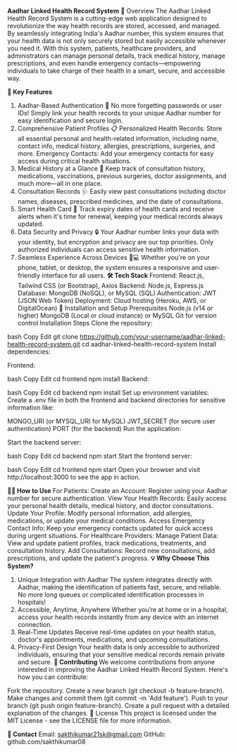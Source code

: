 ****Aadhar Linked Health Record System****
🌟 Overview
The Aadhar Linked Health Record System is a cutting-edge web application designed to revolutionize the way health records are stored, accessed, and managed. By seamlessly integrating India's Aadhar number, this system ensures that your health data is not only securely stored but easily accessible whenever you need it. With this system, patients, healthcare providers, and administrators can manage personal details, track medical history, manage prescriptions, and even handle emergency contacts—empowering individuals to take charge of their health in a smart, secure, and accessible way.

**🚀 Key Features**
1. Aadhar-Based Authentication 🔑
No more forgetting passwords or user IDs! Simply link your health records to your unique Aadhar number for easy identification and secure login.
2. Comprehensive Patient Profiles 📋
Personalized Health Records: Store all essential personal and health-related information, including name, contact info, medical history, allergies, prescriptions, surgeries, and more.
Emergency Contacts: Add your emergency contacts for easy access during critical health situations.
3. Medical History at a Glance 📜
Keep track of consultation history, medications, vaccinations, previous surgeries, doctor assignments, and much more—all in one place.
4. Consultation Records 🩺
Easily view past consultations including doctor names, diseases, prescribed medicines, and the date of consultations.
5. Smart Health Card 🏥
Track expiry dates of health cards and receive alerts when it's time for renewal, keeping your medical records always updated.
6. Data Security and Privacy 🔒
Your Aadhar number links your data with your identity, but encryption and privacy are our top priorities. Only authorized individuals can access sensitive health information.
7. Seamless Experience Across Devices 📱💻
Whether you're on your phone, tablet, or desktop, the system ensures a responsive and user-friendly interface for all users.
**🛠️ Tech Stack**
Frontend: React.js, Tailwind CSS (or Bootstrap), Axios
Backend: Node.js, Express.js
Database: MongoDB (NoSQL), or MySQL (SQL)
Authentication: JWT (JSON Web Token)
Deployment: Cloud hosting (Heroku, AWS, or DigitalOcean)
🚀 Installation and Setup
Prerequisites
Node.js (v14 or higher)
MongoDB (Local or cloud instance) or MySQL
Git for version control
Installation Steps
Clone the repository:

bash
Copy
Edit
git clone https://github.com/your-username/aadhar-linked-health-record-system.git
cd aadhar-linked-health-record-system
Install dependencies:

Frontend:

bash
Copy
Edit
cd frontend
npm install
Backend:

bash
Copy
Edit
cd backend
npm install
Set up environment variables:
Create a .env file in both the frontend and backend directories for sensitive information like:

MONGO_URI (or MYSQL_URI for MySQL)
JWT_SECRET (for secure user authentication)
PORT (for the backend)
Run the application:

Start the backend server:

bash
Copy
Edit
cd backend
npm start
Start the frontend server:

bash
Copy
Edit
cd frontend
npm start
Open your browser and visit http://localhost:3000 to see the app in action.

**👩‍⚕️ How to Use**
For Patients:
Create an Account: Register using your Aadhar number for secure authentication.
View Your Health Records: Easily access your personal health details, medical history, and doctor consultations.
Update Your Profile: Modify personal information, add allergies, medications, or update your medical conditions.
Access Emergency Contact Info: Keep your emergency contacts updated for quick access during urgent situations.
For Healthcare Providers:
Manage Patient Data: View and update patient profiles, track medications, treatments, and consultation history.
Add Consultations: Record new consultations, add prescriptions, and update the patient's progress.
**💡 Why Choose This System?**
1. Unique Integration with Aadhar
The system integrates directly with Aadhar, making the identification of patients fast, secure, and reliable. No more long queues or complicated identification processes in hospitals!
2. Accessible, Anytime, Anywhere
Whether you’re at home or in a hospital, access your health records instantly from any device with an internet connection.
3. Real-Time Updates
Receive real-time updates on your health status, doctor's appointments, medications, and upcoming consultations.
4. Privacy-First Design
Your health data is only accessible to authorized individuals, ensuring that your sensitive medical records remain private and secure.
**🤝 Contributing**
We welcome contributions from anyone interested in improving the Aadhar Linked Health Record System. Here's how you can contribute:

Fork the repository.
Create a new branch (git checkout -b feature-branch).
Make changes and commit them (git commit -m 'Add feature').
Push to your branch (git push origin feature-branch).
Create a pull request with a detailed explanation of the changes.
📄 License
This project is licensed under the MIT License - see the LICENSE file for more information.

**💬 Contact**
Email: sakthikumar21sk@gmail.com
GitHub: github.com/sakthikumar08
